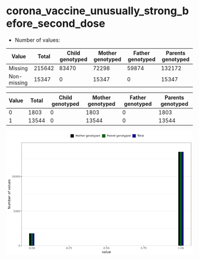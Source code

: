 # corona_vaccine_unusually_strong_before_second_dose
- Number of values:

| Value | Total | Child genotyped | Mother genotyped | Father genotyped | Parents genotyped |
| ----- | ----- | --------------- | ---------------- | ---------------- |---------------- |
| Missing | 215642 | 83470 | 72298 | 59874 | 132172 |
| Non-missing | 15347 | 0 | 15347 | 0 | 15347 |

| Value | Total | Child genotyped | Mother genotyped | Father genotyped | Parents genotyped |
| ----- | ----- | --------------- | ---------------- | ---------------- |---------------- |
| 0 | 1803 | 0 | 1803 | 0 | 1803 |
| 1 | 13544 | 0 | 13544 | 0 | 13544 |



![](corona_vaccine_unusually_strong_before_second_dose_n.png)



